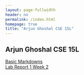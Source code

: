 ```yaml
---
layout: page-fullwidth
header: no
permalink: /index.html
homepage: true
title: "Arjun Ghoshal CSE 15L"
---
```


## Arjun Ghoshal CSE 15L
[Basic Markdowns](pages/labs/lab-2/test.html)  
[Lab Report 1 Week 2](pages/lab-reports/lab-report-1-week-2.html)  